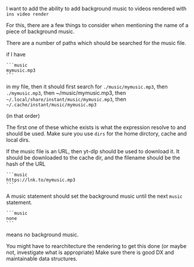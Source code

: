 I want to add the ability to add background music to videos rendered with
`ins video render`

For this, there are a few things to consider when mentioning the name of a piece
of background music. 

There are a number of paths which should be searched for the music file.

if I have 

````
```music
mymusic.mp3
```
````

in my file, then it should first search for `./music/mymusic.mp3`, then
`./mymusic.mp3`, then ~/music/mymusic.mp3, then `~/.local/share/instant/music/mymusic.mp3`,
then `~/.cache/instant/music/mymusic.mp3`

(in that order)

The first one of these whiche exists is what the expression resolve to and should be used.
Make sure you use `dirs` for the home dirctory, cache and local dirs. 

If the music file is an URL, then yt-dlp should be used to download it.
It should be downloaded to the cache dir, and the filename should be the hash of
the URL

````
```music
https://lnk.to/mymusic.mp3
```
````


A music statement should set the background music until the next `music`
statement.

````
```music
none
```
````
means no background music. 

You might have to rearchitecture the rendering to get this done (or maybe not,
investigate what is appropriate)
Make sure there is good DX and maintainable data structures. 
